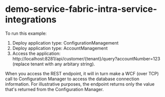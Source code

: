 # demo-service-fabric-intra-service-integrations

To run this example:

1.  Deploy application type:  ConfigurationManagement
2.  Deploy application type:  AccountManagement
3.  Access the application:  http://localhost:8281/api/customer/{tenant}/query?accountNumber=123 (replace tenant with any arbitary string).

When you access the REST endpoint, it will in turn make a WCF (over TCP) call to Configuration Manager to access the database connection information.  For illustrative purposes, the endpoint returns only the value that's returned from the Configuration Manager.
